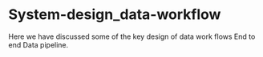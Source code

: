# System-design_data-workflow
Here we have discussed some of the key design of data work flows End to end Data pipeline. 
